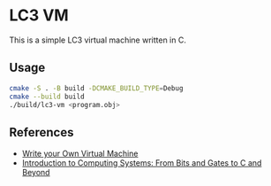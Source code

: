 # LC3 VM

This is a simple LC3 virtual machine written in C.

## Usage

```bash
cmake -S . -B build -DCMAKE_BUILD_TYPE=Debug
cmake --build build
./build/lc3-vm <program.obj>
```
## References

- [Write your Own Virtual Machine](https://www.jmeiners.com/lc3-vm/#:lc3.c_2)
- [Introduction to Computing Systems: From Bits and Gates to C and Beyond](https://www.amazon.com/Introduction-Computing-Systems-Gates-Beyond/dp/0072467509)
